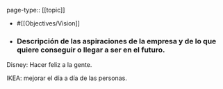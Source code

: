 page-type:: [[topic]]

- #[[Objectives/Vision]]

- ### Descripción de las aspiraciones de la empresa y de lo que quiere conseguir o llegar a ser en el futuro.

Disney: Hacer feliz a la gente.

IKEA: mejorar el día a día de las personas.



